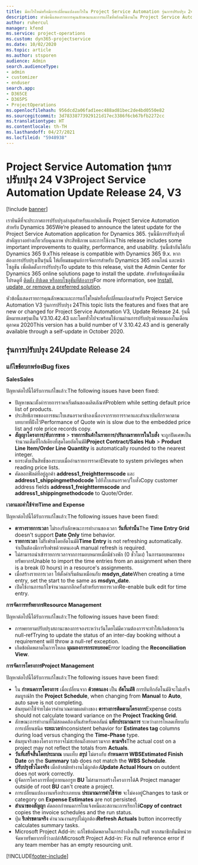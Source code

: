 ```yaml
---
title: มีอะไรใหม่หรือมีการเปลี่ยนแปลงอะไรใน Project Service Automation รุ่นการปรับปรุง 24 V3
description: หัวข้อนี้แสดงรายการคุณลักษณะและการแก้ไขที่พร้อมใช้งานใน Project Service Automation รุ่นการปรับปรุง 24 V3
author: ruhercul
manager: kfend
ms.service: project-operations
ms.custom: dyn365-projectservice
ms.date: 10/02/2020
ms.topic: article
ms.author: stsporen
audience: Admin
search.audienceType:
- admin
- customizer
- enduser
search.app:
- D365CE
- D365PS
- ProjectOperations
ms.openlocfilehash: 956dcd2a06fad1eec488ad81bec2de4bd0550e82
ms.sourcegitcommit: 3d78338773929121d17ec3386f6cb67bfb2272cc
ms.translationtype: HT
ms.contentlocale: th-TH
ms.lasthandoff: 04/27/2021
ms.locfileid: "5948938"
---
```

# <a name="project-service-automation-update-release-24-v3"></a><span data-ttu-id="37432-103">Project Service Automation รุ่นการปรับปรุง 24 V3</span><span class="sxs-lookup"><span data-stu-id="37432-103">Project Service Automation Update Release 24, V3</span></span>

[!include [banner](../includes/psa-now-project-operations.md)]

<span data-ttu-id="37432-104">เรายินดีที่จะประกาศการปรับปรุงล่าสุดสำหรับแอปพลิเคชัน Project Service Automation สำหรับ Dynamics 365</span><span class="sxs-lookup"><span data-stu-id="37432-104">We’re pleased to announce the latest update for the Project Service Automation application for Dynamics 365.</span></span> <span data-ttu-id="37432-105">รุ่นนี้มีการปรับปรุงที่สำคัญบางอย่างเกี่ยวกับคุณภาพ ประสิทธิภาพ และการใช้งาน</span><span class="sxs-lookup"><span data-stu-id="37432-105">This release includes some important improvements to quality, performance, and usability.</span></span> <span data-ttu-id="37432-106">รุ่นนี้เข้ากันได้กับ Dynamics 365 9.x</span><span class="sxs-lookup"><span data-stu-id="37432-106">This release is compatible with Dynamics 365 9.x.</span></span> <span data-ttu-id="37432-107">หากต้องการปรับปรุงเป็นรุ่นนี้ ให้เยี่ยมชมศูนย์การจัดการสำหรับ Dynamics 365 ออนไลน์ และหน้าโซลูชัน เพื่อติดตั้งการปรับปรุง</span><span class="sxs-lookup"><span data-stu-id="37432-107">To update to this release, visit the Admin Center for Dynamics 365 online solutions page to install the update.</span></span> <span data-ttu-id="37432-108">สำหรับข้อมูลเพิ่มเติม โปรดดูที่ [ติดตั้ง อัปเดต หรือลบโซลูชันที่ต้องการ](/power-platform/admin/install-remove-preferred-solution)</span><span class="sxs-lookup"><span data-stu-id="37432-108">For more information, see [Install, update, or remove a preferred solution](/power-platform/admin/install-remove-preferred-solution).</span></span>

<span data-ttu-id="37432-109">หัวข้อนี้แสดงรายการคุณลักษณะและการแก้ไขใหม่หรือที่เปลี่ยนแปลงสำหรับ Project Service Automation V3 รุ่นการปรับปรุง 24</span><span class="sxs-lookup"><span data-stu-id="37432-109">This topic lists the features and fixes that are new or changed for Project Service Automation V3, Update Release 24.</span></span> <span data-ttu-id="37432-110">รุ่นนี้มีหมายเลขรุ่นเป็น V3.10.42.43 และโดยทั่วไปจะพร้อมใช้งานผ่านการปรับปรุงด้วยตนเองในเดือนตุลาคม 2020</span><span class="sxs-lookup"><span data-stu-id="37432-110">This version has a build number of V 3.10.42.43 and is generally available through a self-update in October 2020.</span></span>

## <a name="update-release-24"></a><span data-ttu-id="37432-111">รุ่นการปรับปรุง 24</span><span class="sxs-lookup"><span data-stu-id="37432-111">Update Release 24</span></span>

### <a name="bug-fixes"></a><span data-ttu-id="37432-112">แก้ไขข้อบกพร่อง</span><span class="sxs-lookup"><span data-stu-id="37432-112">Bug fixes</span></span>

<span data-ttu-id="37432-113">**Sales**</span><span class="sxs-lookup"><span data-stu-id="37432-113">**Sales**</span></span>

<span data-ttu-id="37432-114">ปัญหาต่อไปนี้ได้รับการแก้ไขแล้ว:</span><span class="sxs-lookup"><span data-stu-id="37432-114">The following issues have been fixed:</span></span>

- <span data-ttu-id="37432-115">ปัญหาขณะตั้งค่ารายการราคาเริ่มต้นของผลิตภัณฑ์</span><span class="sxs-lookup"><span data-stu-id="37432-115">Problem while setting default price list of products.</span></span>
- <span data-ttu-id="37432-116">ประสิทธิภาพของการชนะใบเสนอราคาช้าลงเนื่องจากรายการราคาและสำเนาบันทึกราคาตามบทบาทที่ฝังไว้</span><span class="sxs-lookup"><span data-stu-id="37432-116">Performance of Quote win is slow due to the embedded price list and role price records copy.</span></span>
- <span data-ttu-id="37432-117">**สัญญาโครงการ/ฮับการขาย** > **รายการสินค้าในรายการ/ปริมาณรายการในใบสั่ง** จะถูกปัดเศษเป็นจำนวนเต็มที่ใกล้เคียงที่สุดโดยอัตโนมัติ</span><span class="sxs-lookup"><span data-stu-id="37432-117">**Project Contract/Sales Hub** > **Product Line Item/Order Line Quantity** is automatically rounded to the nearest integer.</span></span>
- <span data-ttu-id="37432-118">ยกระดับเป็นสิทธิ์ของระบบเมื่ออ่านรายการราคา</span><span class="sxs-lookup"><span data-stu-id="37432-118">Elevate to system privileges when reading price lists.</span></span>
- <span data-ttu-id="37432-119">คัดลอกฟิลด์ที่อยู่ลูกค้า **address1_freighttermscode** และ **address1_shippingmethodcode** ไปยังใบเสนอราคา/ใบสั่ง</span><span class="sxs-lookup"><span data-stu-id="37432-119">Copy customer address fields **address1_freighttermscode** and **address1_shippingmethodcode** to Quote/Order.</span></span> 


<span data-ttu-id="37432-120">**เวลาและค่าใช้จ่าย**</span><span class="sxs-lookup"><span data-stu-id="37432-120">**Time and Expense**</span></span>

<span data-ttu-id="37432-121">ปัญหาต่อไปนี้ได้รับการแก้ไขแล้ว:</span><span class="sxs-lookup"><span data-stu-id="37432-121">The following issues have been fixed:</span></span>

- <span data-ttu-id="37432-122">**ตารางรายการเวลา** ไม่รองรับลักษณะการทำงานของเวลา **วันที่เท่านั้น**</span><span class="sxs-lookup"><span data-stu-id="37432-122">The **Time Entry Grid** doesn't support **Date Only** time behavior.</span></span>
- <span data-ttu-id="37432-123">**รายการเวลา** ไม่รีเฟรชโดยอัตโนมัติ</span><span class="sxs-lookup"><span data-stu-id="37432-123">**Time Entry** is not refreshing automatically.</span></span> <span data-ttu-id="37432-124">จำเป็นต้องมีการรีเฟรชด้วยตนเอง</span><span class="sxs-lookup"><span data-stu-id="37432-124">A manual refresh is required.</span></span>
- <span data-ttu-id="37432-125">ไม่สามารถนำเข้ารายการเวลาจากการมอบหมายเมื่อมีช่วงพัก (0 ชั่วโมง) ในการมอบหมายของทรัพยากร</span><span class="sxs-lookup"><span data-stu-id="37432-125">Unable to import the time entries from an assignment when there is a break (0 hours) in a resource's assignments.</span></span>
- <span data-ttu-id="37432-126">เมื่อสร้างรายการเวลา ให้ตั้งค่าเริ่มต้นเหมือนกับ **msdyn_date**</span><span class="sxs-lookup"><span data-stu-id="37432-126">When creating a time entry, set the start to the same as **msdyn_date**.</span></span>
- <span data-ttu-id="37432-127">เปิดใช้งานการแก้ไขจำนวนมากอีกครั้งสำหรับรายการเวลา</span><span class="sxs-lookup"><span data-stu-id="37432-127">Re-enable bulk edit for time entry.</span></span>

<span data-ttu-id="37432-128">**การจัดการทรัพยากร**</span><span class="sxs-lookup"><span data-stu-id="37432-128">**Resource Management**</span></span>

<span data-ttu-id="37432-129">ปัญหาต่อไปนี้ได้รับการแก้ไขแล้ว:</span><span class="sxs-lookup"><span data-stu-id="37432-129">The following issues have been fixed:</span></span>

- <span data-ttu-id="37432-130">การพยายามปรับปรุงสถานะของการจองระหว่างวันโดยไม่มีความต้องการจะทำให้เกิดข้อยกเว้น null-ref</span><span class="sxs-lookup"><span data-stu-id="37432-130">Trying to update the status of an inter-day booking without a requirement will throw a null-ref exception.</span></span>
- <span data-ttu-id="37432-131">เกิดข้อผิดพลาดในการโหลด **มุมมองการกระทบยอด**</span><span class="sxs-lookup"><span data-stu-id="37432-131">Error loading the **Reconciliation View**.</span></span>


<span data-ttu-id="37432-132">**การจัดการโครงการ**</span><span class="sxs-lookup"><span data-stu-id="37432-132">**Project Management**</span></span>

<span data-ttu-id="37432-133">ปัญหาต่อไปนี้ได้รับการแก้ไขแล้ว:</span><span class="sxs-lookup"><span data-stu-id="37432-133">The following issues have been fixed:</span></span>

- <span data-ttu-id="37432-134">ใน **กำหนดการโครงการ** เมื่อเปลี่ยนจาก **ด้วยตนเอง** เป็น **อัตโนมัติ** การบันทึกอัตโนมัติจะไม่เสร็จสมบูรณ์</span><span class="sxs-lookup"><span data-stu-id="37432-134">In the **Project Schedule**, when changing from **Manual** to **Auto**, auto save is not completing.</span></span>
- <span data-ttu-id="37432-135">ต้นทุนค่าใช้จ่ายไม่ควรคำนวณตามผลต่างของ **ตารางการติดตามโครงการ**</span><span class="sxs-lookup"><span data-stu-id="37432-135">Expense costs should not calculate toward variance on the **Project Tracking Grid**.</span></span>
- <span data-ttu-id="37432-136">ลักษณะการทำงานที่ไม่สอดคล้องกันสำหรับคอลัมน์ **แท็กประมาณการ** ระหว่างการโหลดเทียบกับการเปลี่ยนชนิด **ระยะเวลา**</span><span class="sxs-lookup"><span data-stu-id="37432-136">Inconsistent behavior for **Estimates tag** columns during load versus changing the **Time-Phase** type.</span></span>
- <span data-ttu-id="37432-137">ต้นทุนจริงของโครงการอาจไม่สะท้อนถึงยอดรวมจาก **ตามจริง**</span><span class="sxs-lookup"><span data-stu-id="37432-137">The actual cost on a project may not reflect the totals from **Actuals**.</span></span>
- <span data-ttu-id="37432-138">**วันที่เสร็จสิ้นโดยประมาณ** บนแท็บ **สรุป** ไม่ตรงกับ **กำหนดการ WBS**</span><span class="sxs-lookup"><span data-stu-id="37432-138">**Estimated Finish Date** on the **Summary** tab does not match the **WBS Schedule**.</span></span>
- <span data-ttu-id="37432-139">**ปรับปรุงชั่วโมงจริง** เมื่อล้าสมัยทำงานไม่ถูกต้อง</span><span class="sxs-lookup"><span data-stu-id="37432-139">**Update Actual Hours** on outdent does not work correctly.</span></span>
- <span data-ttu-id="37432-140">ผู้จัดการโครงการที่อยู่ภายนอกรูท **BU** ไม่สามารถสร้างโครงการได้</span><span class="sxs-lookup"><span data-stu-id="37432-140">A Project manager outside of root **BU** can't create a project.</span></span>
- <span data-ttu-id="37432-141">การเปลี่ยนแปลงงานหรือประเภทบน **ประมาณการค่าใช้จ่าย** จะไม่คงอยู่</span><span class="sxs-lookup"><span data-stu-id="37432-141">Changes to task or category on **Expense Estimates** are not persisted.</span></span>
- <span data-ttu-id="37432-142">**สำเนาของสัญญา** คัดลอกกำหนดการใบแจ้งหนี้และสถานะการเรียกใช้</span><span class="sxs-lookup"><span data-stu-id="37432-142">**Copy of contract** copies the invoice schedules and the run status.</span></span>
- <span data-ttu-id="37432-143">ปุ่ม **รีเฟรชตามจริง** คำนวณงานสรุปไม่ถูกต้อง</span><span class="sxs-lookup"><span data-stu-id="37432-143">**Refresh Actuals** button incorrectly calculates summary tasks.</span></span>
- <span data-ttu-id="37432-144">Microsoft Project Add-in: แก้ไขข้อผิดพลาดในการอ้างอิงเป็น null หากสมาชิกทีมมีหน่วยจัดหาทรัพยากรที่ว่างเปล่า</span><span class="sxs-lookup"><span data-stu-id="37432-144">Microsoft Project Add-in: Fix null reference error if any team member has an empty resourcing unit.</span></span>



[!INCLUDE[footer-include](../includes/footer-banner.md)]